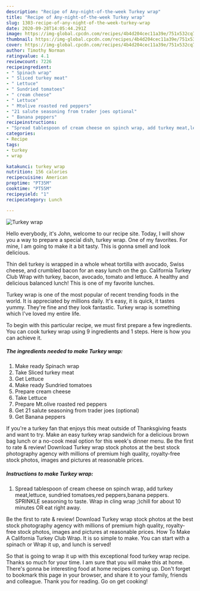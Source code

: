 ```yaml
---
description: "Recipe of Any-night-of-the-week Turkey wrap"
title: "Recipe of Any-night-of-the-week Turkey wrap"
slug: 1303-recipe-of-any-night-of-the-week-turkey-wrap
date: 2020-09-28T14:05:44.291Z
image: https://img-global.cpcdn.com/recipes/4b4d204cec11a39e/751x532cq70/turkey-wrap-recipe-main-photo.jpg
thumbnail: https://img-global.cpcdn.com/recipes/4b4d204cec11a39e/751x532cq70/turkey-wrap-recipe-main-photo.jpg
cover: https://img-global.cpcdn.com/recipes/4b4d204cec11a39e/751x532cq70/turkey-wrap-recipe-main-photo.jpg
author: Timothy Norman
ratingvalue: 4.1
reviewcount: 7226
recipeingredient:
- " Spinach wrap"
- " Sliced turkey meat"
- " Lettuce"
- " Sundried tomatoes"
- " cream cheese"
- " Lettuce"
- " Mtolive roasted red peppers"
- "21 salute seasoning from trader joes optional"
- " Banana peppers"
recipeinstructions:
- "Spread tablespoon of cream cheese on spinch wrap, add turkey meat,lettuce, sundried tomatoes,red peppers,banana peppers. SPRINKLE seasoning to taste. Wrap in cling wrap ;)chill for about 10 minutes OR eat right away."
categories:
- Recipe
tags:
- turkey
- wrap

katakunci: turkey wrap 
nutrition: 156 calories
recipecuisine: American
preptime: "PT35M"
cooktime: "PT55M"
recipeyield: "1"
recipecategory: Lunch

---
```



![Turkey wrap](https://img-global.cpcdn.com/recipes/4b4d204cec11a39e/751x532cq70/turkey-wrap-recipe-main-photo.jpg)

Hello everybody, it's John, welcome to our recipe site. Today, I will show you a way to prepare a special dish, turkey wrap. One of my favorites. For mine, I am going to make it a bit tasty. This is gonna smell and look delicious.

Thin deli turkey is wrapped in a whole wheat tortilla with avocado, Swiss cheese, and crumbled bacon for an easy lunch on the go. California Turkey Club Wrap with turkey, bacon, avocado, tomato and lettuce. A healthy and delicious balanced lunch! This is one of my favorite lunches.

Turkey wrap is one of the most popular of recent trending foods in the world. It is appreciated by millions daily. It's easy, it is quick, it tastes yummy. They're fine and they look fantastic. Turkey wrap is something which I've loved my entire life.


To begin with this particular recipe, we must first prepare a few ingredients. You can cook turkey wrap using 9 ingredients and 1 steps. Here is how you can achieve it.

<!--inarticleads1-->

##### The ingredients needed to make Turkey wrap:

1. Make ready  Spinach wrap
1. Take  Sliced turkey meat
1. Get  Lettuce
1. Make ready  Sundried tomatoes
1. Prepare  cream cheese
1. Take  Lettuce
1. Prepare  Mt.olive roasted red peppers
1. Get 21 salute seasoning from trader joes (optional)
1. Get  Banana peppers


If you&#39;re a turkey fan that enjoys this meat outside of Thanksgiving feasts and want to try. Make an easy turkey wrap sandwich for a delicious brown bag lunch or a no-cook meal option for this week&#39;s dinner menu. Be the first to rate &amp; review! Download Turkey wrap stock photos at the best stock photography agency with millions of premium high quality, royalty-free stock photos, images and pictures at reasonable prices. 

<!--inarticleads2-->

##### Instructions to make Turkey wrap:

1. Spread tablespoon of cream cheese on spinch wrap, add turkey meat,lettuce, sundried tomatoes,red peppers,banana peppers. SPRINKLE seasoning to taste. Wrap in cling wrap ;)chill for about 10 minutes OR eat right away.


Be the first to rate &amp; review! Download Turkey wrap stock photos at the best stock photography agency with millions of premium high quality, royalty-free stock photos, images and pictures at reasonable prices. How To Make A California Turkey Club Wrap. It is so simple to make. You can start with a spinach or Wrap it up, and lunch is served! 

So that is going to wrap it up with this exceptional food turkey wrap recipe. Thanks so much for your time. I am sure that you will make this at home. There's gonna be interesting food at home recipes coming up. Don't forget to bookmark this page in your browser, and share it to your family, friends and colleague. Thank you for reading. Go on get cooking!

